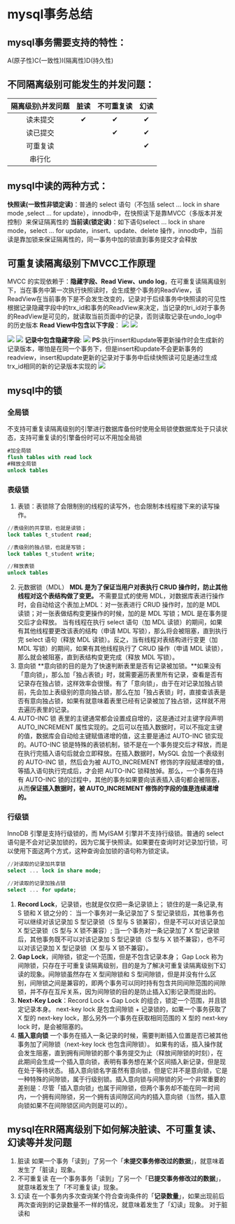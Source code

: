 # mysql事务总结

## mysql事务需要支持的特性：

A(原子性)C(一致性)I(隔离性)D(持久性)

## 不同隔离级别可能发生的并发问题：

| 隔离级别\并发问题  | 脏读  |  不可重复读 | 幻读  |
| :------------: | :------------: | :------------: | :------------: |
| 读未提交  | &#10004;  | &#10004;  |  &#10004; |
| 读已提交  |   |  &#10004; |  &#10004; |
| 可重复读 |   |   | &#10004;  |
| 串行化  |   |   |   |

## mysql中读的两种方式：
**快照读(一致性非锁定读)**：普通的 select 语句（不包括 select ... lock in share mode ,select ... for update），innodb中，在快照读下是靠MVCC（多版本并发控制）来保证隔离性的
**当前读(锁定读)**：如下语句select ... lock in share mode，select ... for update，insert、update、delete 操作，innodb中，当前读是靠加锁来保证隔离性的，同一事务中加的锁直到事务提交才会释放

## 可重复读隔离级别下MVCC工作原理
MVCC 的实现依赖于：**隐藏字段、Read View、undo log**，在可重复读隔离级别下，当在事务中第一次执行快照读时，会生成整个事务的ReadView，该ReadView在当前事务下是不会发生改变的，记录对于后续事务中快照读的可见性根据记录隐藏字段中的trx_id和事务的ReadView来决定，当记录的tri_id对于事务的ReadView是可见的，就读取当前页面中的记录，否则读取记录在undo_log中的历史版本
**Read View中包含以下字段**：
![](./images/image.png)
![](https://cdn.xiaolincoding.com/gh/xiaolincoder/ImageHost4@main/mysql/事务隔离/readview结构.drawio.png)

![](./images/1724059013810_image.png)
![](https://cdn.xiaolincoding.com/gh/xiaolincoder/ImageHost4@main/mysql/事务隔离/ReadView.drawio.png)
**记录中包含隐藏字段**:
![](./images/1724060825362_image.png)
**PS**:执行insert和update等更新操作时会生成新的记录版本，哪怕是在同一个事务下，但是insert和update不会更新事务的readview，insert和update更新的记录对于事务中后续快照读可见是通过生成trx_id相同的新的记录版本实现的
![](./images/1724063774636_image.png)

## mysql中的锁
### 全局锁
不支持可重复读隔离级别的引擎进行数据库备份时使用全局锁使数据库处于只读状态，支持可重复读的引擎备份时可以不用加全局锁
```sql
#加全局锁
flush tables with read lock
#释放全局锁
unlock tables
```
### 表级锁
1. 表锁：表锁除了会限制别的线程的读写外，也会限制本线程接下来的读写操作。
```sql
//表级别的共享锁，也就是读锁；
lock tables t_student read;

//表级别的独占锁，也就是写锁；
lock tables t_student write;

//释放表锁
unlock tables
```
2. 元数据锁（MDL）
**MDL 是为了保证当用户对表执行 CRUD 操作时，防止其他线程对这个表结构做了变更。**
不需要显式的使用 MDL，对数据库表进行操作时，会自动给这个表加上MDL：对一张表进行 CRUD 操作时，加的是 MDL 读锁；对一张表做结构变更操作的时候，加的是 MDL 写锁；MDL 是在事务提交后才会释放。
当有线程在执行 select 语句（加 MDL 读锁）的期间，如果有其他线程要更改该表的结构（申请 MDL 写锁），那么将会被阻塞，直到执行完 select 语句（释放 MDL 读锁）。反之，当有线程对表结构进行变更（加 MDL 写锁）的期间，如果有其他线程执行了 CRUD 操作（申请 MDL 读锁），那么就会被阻塞，直到表结构变更完成（释放 MDL 写锁）。
3. 意向锁
**意向锁的目的是为了快速判断表里是否有记录被加锁。**如果没有「意向锁」，那么加「独占表锁」时，就需要遍历表里所有记录，查看是否有记录存在独占锁，这样效率会很慢。有了「意向锁」，由于在对记录加独占锁前，先会加上表级别的意向独占锁，那么在加「独占表锁」时，直接查该表是否有意向独占锁，如果有就意味着表里已经有记录被加了独占锁，这样就不用去遍历表里的记录。
4. AUTO-INC 锁
表里的主键通常都会设置成自增的，这是通过对主键字段声明 AUTO_INCREMENT 属性实现的。之后可以在插入数据时，可以不指定主键的值，数据库会自动给主键赋值递增的值，这主要是通过 AUTO-INC 锁实现的。AUTO-INC 锁是特殊的表锁机制，锁不是在一个事务提交后才释放，而是在执行完插入语句后就会立即释放。在插入数据时，MySQL 会加一个表级别的 AUTO-INC 锁，然后会为被 AUTO_INCREMENT 修饰的字段赋递增的值，等插入语句执行完成后，才会把 AUTO-INC 锁释放掉。那么，一个事务在持有 AUTO-INC 锁的过程中，其他的事务如果要向该表插入语句都会被阻塞，从而**保证插入数据时，被 AUTO_INCREMENT 修饰的字段的值是连续递增的。**

### 行级锁
InnoDB 引擎是支持行级锁的，而 MyISAM 引擎并不支持行级锁。普通的 select 语句是不会对记录加锁的，因为它属于快照读。如果要在查询时对记录加行锁，可以使用下面这两个方式，这种查询会加锁的语句称为锁定读。
```sql
//对读取的记录加共享锁
select ... lock in share mode;

//对读取的记录加独占锁
select ... for update;
```
1. **Record Lock**，记录锁，也就是仅仅把一条记录锁上；
锁住的是一条记录,有 S 锁和 X 锁之分的：
当一个事务对一条记录加了 S 型记录锁后，其他事务也可以继续对该记录加 S 型记录锁（S 型与 S 锁兼容），但是不可以对该记录加 X 型记录锁（S 型与 X 锁不兼容）;
当一个事务对一条记录加了 X 型记录锁后，其他事务既不可以对该记录加 S 型记录锁（S 型与 X 锁不兼容），也不可以对该记录加 X 型记录锁（X 型与 X 锁不兼容）。
2. **Gap Lock**，间隙锁，锁定一个范围，但是不包含记录本身；
Gap Lock 称为间隙锁，只存在于可重复读隔离级别，目的是为了解决可重复读隔离级别下幻读的现象。间隙锁虽然存在 X 型间隙锁和 S 型间隙锁，但是并没有什么区别，间隙锁之间是兼容的，即两个事务可以同时持有包含共同间隙范围的间隙锁，并不存在互斥关系，因为间隙锁的目的是防止插入幻影记录而提出的。
3. **Next-Key Lock**：Record Lock + Gap Lock 的组合，锁定一个范围，并且锁定记录本身。
next-key lock 是包含间隙锁 + 记录锁的，如果一个事务获取了 X 型的 next-key lock，那么另外一个事务在获取相同范围的 X 型的 next-key lock 时，是会被阻塞的。
4. **插入意向锁**
一个事务在插入一条记录的时候，需要判断插入位置是否已被其他事务加了间隙锁（next-key lock 也包含间隙锁）。
如果有的话，插入操作就会发生阻塞，直到拥有间隙锁的那个事务提交为止（释放间隙锁的时刻），在此期间会生成一个插入意向锁，表明有事务想在某个区间插入新记录，但是现在处于等待状态。
插入意向锁名字虽然有意向锁，但是它并不是意向锁，它是一种特殊的间隙锁，属于行级别锁。插入意向锁与间隙锁的另一个非常重要的差别是：尽管「插入意向锁」也属于间隙锁，但两个事务却不能在同一时间内，一个拥有间隙锁，另一个拥有该间隙区间内的插入意向锁（当然，插入意向锁如果不在间隙锁区间内则是可以的）。

## mysql在RR隔离级别下如何解决脏读、不可重复读、幻读等并发问题
1. 脏读
如果一个事务「读到」了另一个「**未提交事务修改过的数据**」，就意味着发生了「脏读」现象。
2. 不可重复读
在一个事务事务「读到」了另一个「**已提交事务修改过的数据**」，就意味着发生了「不可重复读」现象。
3. 幻读
在一个事务内多次查询某个符合查询条件的「**记录数量**」，如果出现前后两次查询到的记录数量不一样的情况，就意味着发生了「幻读」现象。
对于脏读和
